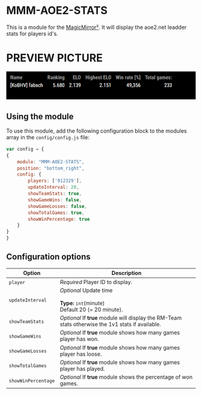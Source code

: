# MMM-AOE2-STATS

This is a module for the [MagicMirror²](https://github.com/MichMich/MagicMirror/).
It will display the aoe2.net leadder stats for players id's.

# PREVIEW PICTURE

![](pictures/preview.PNG)

## Using the module

To use this module, add the following configuration block to the modules array in the `config/config.js` file:
```js
var config = {
{
	module: "MMM-AOE2-STATS",
	position: "bottom_right",
	config: {
		players: ['912329'],
		updateInterval: 20,
		showTeamStats: true,
		showGameWins: false,
		showGameLosses: false,
		showTotalGames: true,
		showWinPercentage: true
	}
}
}
```

## Configuration options

| Option               | Description
|----------------------|-----------
| `player`             | *Required* Player ID to display.
| `updateInterval`     | *Optional* Update time <br><br>**Type:** `int`(minute) <br>Default 20  (= 20 minute).
| `showTeamStats`      | *Optional* If <b>true</b> module will display the RM-Team stats otherwise the 1v1 stats if available.
| `showGameWins`       | *Optional* If <b>true</b> module shows how many games player has won.
| `showGameLosses`     | *Optional* If <b>true</b> module shows how many games player has loose.
| `showTotalGames`     | *Optional* If <b>true</b> module shows how many games player has played.
| `showWinPercentage`  | *Optional* If <b>true</b> module shows the percentage of won games. 
